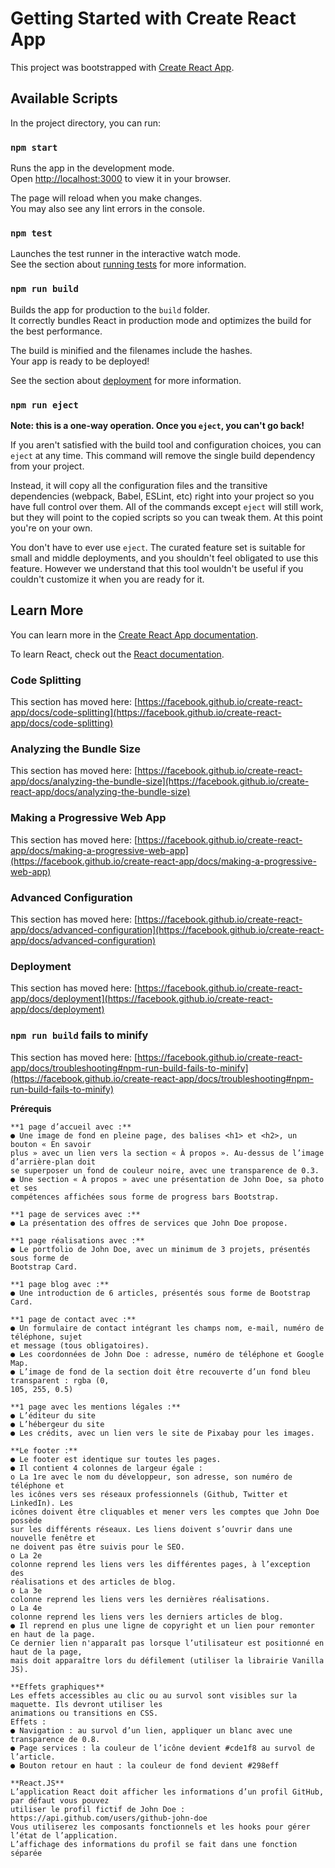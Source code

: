 # Getting Started with Create React App

This project was bootstrapped with [Create React App](https://github.com/facebook/create-react-app).

## Available Scripts

In the project directory, you can run:

### `npm start`

Runs the app in the development mode.\
Open [http://localhost:3000](http://localhost:3000) to view it in your browser.

The page will reload when you make changes.\
You may also see any lint errors in the console.

### `npm test`

Launches the test runner in the interactive watch mode.\
See the section about [running tests](https://facebook.github.io/create-react-app/docs/running-tests) for more information.

### `npm run build`

Builds the app for production to the `build` folder.\
It correctly bundles React in production mode and optimizes the build for the best performance.

The build is minified and the filenames include the hashes.\
Your app is ready to be deployed!

See the section about [deployment](https://facebook.github.io/create-react-app/docs/deployment) for more information.

### `npm run eject`

**Note: this is a one-way operation. Once you `eject`, you can't go back!**

If you aren't satisfied with the build tool and configuration choices, you can `eject` at any time. This command will remove the single build dependency from your project.

Instead, it will copy all the configuration files and the transitive dependencies (webpack, Babel, ESLint, etc) right into your project so you have full control over them. All of the commands except `eject` will still work, but they will point to the copied scripts so you can tweak them. At this point you're on your own.

You don't have to ever use `eject`. The curated feature set is suitable for small and middle deployments, and you shouldn't feel obligated to use this feature. However we understand that this tool wouldn't be useful if you couldn't customize it when you are ready for it.

## Learn More

You can learn more in the [Create React App documentation](https://facebook.github.io/create-react-app/docs/getting-started).

To learn React, check out the [React documentation](https://reactjs.org/).

### Code Splitting

This section has moved here: [https://facebook.github.io/create-react-app/docs/code-splitting](https://facebook.github.io/create-react-app/docs/code-splitting)

### Analyzing the Bundle Size

This section has moved here: [https://facebook.github.io/create-react-app/docs/analyzing-the-bundle-size](https://facebook.github.io/create-react-app/docs/analyzing-the-bundle-size)

### Making a Progressive Web App

This section has moved here: [https://facebook.github.io/create-react-app/docs/making-a-progressive-web-app](https://facebook.github.io/create-react-app/docs/making-a-progressive-web-app)

### Advanced Configuration

This section has moved here: [https://facebook.github.io/create-react-app/docs/advanced-configuration](https://facebook.github.io/create-react-app/docs/advanced-configuration)

### Deployment

This section has moved here: [https://facebook.github.io/create-react-app/docs/deployment](https://facebook.github.io/create-react-app/docs/deployment)

### `npm run build` fails to minify

This section has moved here: [https://facebook.github.io/create-react-app/docs/troubleshooting#npm-run-build-fails-to-minify](https://facebook.github.io/create-react-app/docs/troubleshooting#npm-run-build-fails-to-minify)

**Prérequis**

```
**1 page d’accueil avec :**
● Une image de fond en pleine page, des balises <h1> et <h2>, un bouton « En savoir 
plus » avec un lien vers la section « À propos ». Au-dessus de l’image d’arrière-plan doit 
se superposer un fond de couleur noire, avec une transparence de 0.3.
● Une section « À propos » avec une présentation de John Doe, sa photo et ses 
compétences affichées sous forme de progress bars Bootstrap.

**1 page de services avec :** 
● La présentation des offres de services que John Doe propose.

**1 page réalisations avec :**
● Le portfolio de John Doe, avec un minimum de 3 projets, présentés sous forme de 
Bootstrap Card.

**1 page blog avec :**
● Une introduction de 6 articles, présentés sous forme de Bootstrap Card.

**1 page de contact avec :**
● Un formulaire de contact intégrant les champs nom, e-mail, numéro de téléphone, sujet 
et message (tous obligatoires).
● Les coordonnées de John Doe : adresse, numéro de téléphone et Google Map.
● L’image de fond de la section doit être recouverte d’un fond bleu transparent : rgba (0, 
105, 255, 0.5)

**1 page avec les mentions légales :**
● L’éditeur du site
● L’hébergeur du site
● Les crédits, avec un lien vers le site de Pixabay pour les images. 

**Le footer :**
● Le footer est identique sur toutes les pages.
● Il contient 4 colonnes de largeur égale : 
o La 1re avec le nom du développeur, son adresse, son numéro de téléphone et 
les icônes vers ses réseaux professionnels (Github, Twitter et LinkedIn). Les 
icônes doivent être cliquables et mener vers les comptes que John Doe possède 
sur les différents réseaux. Les liens doivent s’ouvrir dans une nouvelle fenêtre et 
ne doivent pas être suivis pour le SEO.
o La 2e
colonne reprend les liens vers les différentes pages, à l’exception des 
réalisations et des articles de blog.
o La 3e
colonne reprend les liens vers les dernières réalisations.
o La 4e
colonne reprend les liens vers les derniers articles de blog.
● Il reprend en plus une ligne de copyright et un lien pour remonter en haut de la page. 
Ce dernier lien n'apparaît pas lorsque l’utilisateur est positionné en haut de la page, 
mais doit apparaître lors du défilement (utiliser la librairie Vanilla JS).

**Effets graphiques**
Les effets accessibles au clic ou au survol sont visibles sur la maquette. Ils devront utiliser les 
animations ou transitions en CSS.
Effets :
● Navigation : au survol d’un lien, appliquer un blanc avec une transparence de 0.8.
● Page services : la couleur de l’icône devient #cde1f8 au survol de l’article.
● Bouton retour en haut : la couleur de fond devient #298eff

**React.JS**
L’application React doit afficher les informations d’un profil GitHub, par défaut vous pouvez 
utiliser le profil fictif de John Doe : https://api.github.com/users/github-john-doe
Vous utiliserez les composants fonctionnels et les hooks pour gérer l’état de l’application.
L’affichage des informations du profil se fait dans une fonction séparée